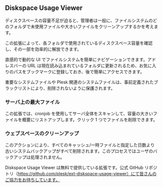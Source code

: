 ## Diskspace Usage Viewer

ディスクスペースの容量不足が迫ると、管理者は一般に、ファイルシステムのどのフォルダで未使用ファイルや大きいファイルをクリーンアップするかを考えます。

この拡張によって、各フォルダで使用されているディスクスペース容量を確認し、その一部を効率的に解放できます。

直感的で動的な UI でファイルシステムを簡単にナビゲーションできます。アドレスバーの URL は現在読み込まれているフォルダに更新されるため、お気に入りのパスをブックマークに登録しておき、後で簡単にアクセスできます。

重要なシステムファイルや Plesk 関連のシステムファイルは、事前定義されたブラックリストにより、削除されないように保護されます。

### サーバ上の最大ファイル

この拡張では、cronjob を使用してサーバ全体をスキャンして、容量の大きいファイルを概要にリストアップします。クリック 1 つでファイルを削除できます。

### ウェブスペースのクリーンアップ

このアクションにより、すべてのキャッシュ/一時ファイルと指定した日数より古いシステムバックアップがすべて削除されます。このプロセスではユーザのバックアップは処理されません。

Diskspace Usage Viewer は無料で提供している拡張です。公式 GitHub リポジトリ（https://github.com/plesk/ext-diskspace-usage-viewer）にて皆さんのご協力をお待ちしています。